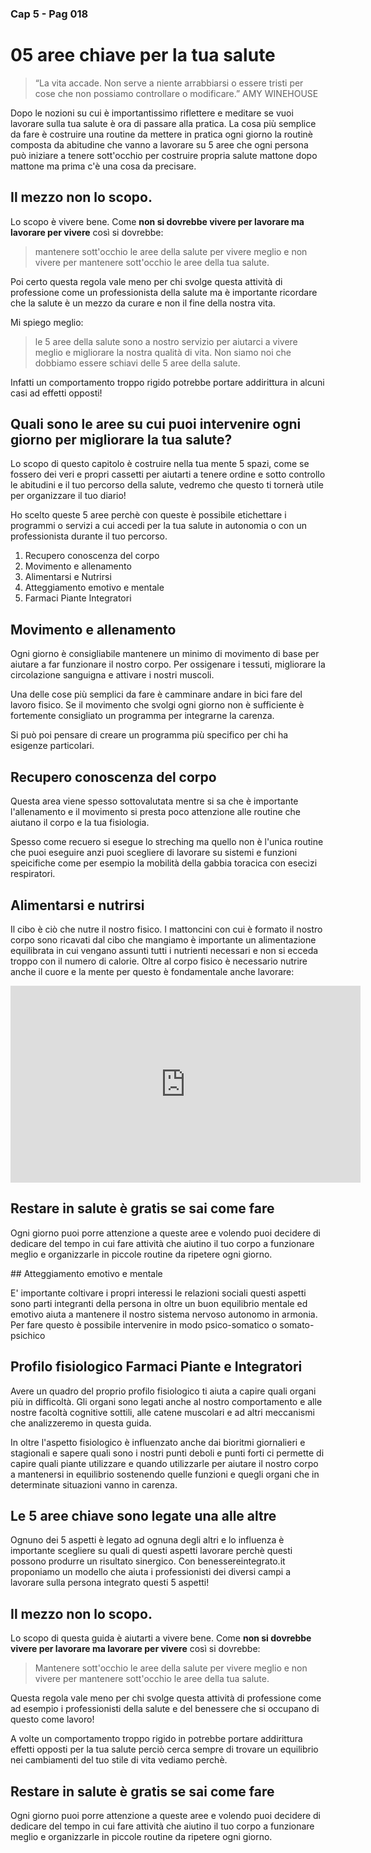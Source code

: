### Cap 5 - Pag 018

# 05 aree chiave per la tua salute

> “La vita accade. Non serve a niente arrabbiarsi o essere tristi per cose che non possiamo controllare o modificare.”
> AMY WINEHOUSE

Dopo le nozioni su cui è importantissimo riflettere e meditare se vuoi lavorare sulla tua salute è ora di passare alla pratica. La cosa più semplice da fare è costruire una routine da mettere in pratica ogni giorno la routinè composta da abitudine che vanno a lavorare su 5 aree che ogni persona può iniziare a tenere sott'occhio per costruire  propria salute mattone dopo mattone ma prima c'è una cosa da precisare.

## Il mezzo non lo scopo.

Lo scopo è vivere bene. Come **non si dovrebbe vivere per lavorare ma lavorare per vivere** così si dovrebbe:

> mantenere sott'occhio le aree della salute per vivere meglio e non vivere per mantenere sott'occhio le aree della tua salute.

Poi certo questa regola vale meno per chi svolge questa attività di professione come un professionista della salute ma è importante ricordare che la salute è un mezzo da curare e non il fine della nostra vita.

Mi spiego meglio:
> le 5 aree della salute sono a nostro servizio per aiutarci a vivere meglio e migliorare la nostra qualità di vita. 
> Non siamo noi che dobbiamo essere schiavi delle 5 aree della salute.


Infatti un comportamento troppo rigido potrebbe portare addirittura in alcuni casi ad effetti opposti! 

## Quali sono le aree su cui puoi intervenire ogni giorno per migliorare la tua salute?

Lo scopo di questo capitolo è costruire nella tua mente 5 spazi, come se fossero dei veri e propri cassetti per aiutarti a tenere ordine e sotto controllo le abitudini e il tuo percorso della salute, vedremo che questo ti tornerà utile per organizzare il tuo diario!

Ho scelto queste 5 aree perchè con queste è possibile etichettare i programmi o servizi a cui accedi per la tua salute in autonomia o con un professionista durante il tuo percorso.

1.  Recupero conoscenza del corpo
2.  Movimento e allenamento
3.  Alimentarsi e Nutrirsi
4.  Atteggiamento emotivo e mentale
5.  Farmaci Piante Integratori

## Movimento e allenamento

Ogni giorno è consigliabile mantenere un minimo di movimento di base per aiutare a far funzionare il nostro corpo. Per ossigenare i tessuti, migliorare la circolazione sanguigna e attivare i nostri muscoli.

Una delle cose più semplici da fare è camminare andare in bici fare del lavoro fisico.
Se il movimento che svolgi ogni giorno non è sufficiente è fortemente consigliato un programma per integrarne la carenza.

Si può poi pensare di creare un programma più specifico per chi ha esigenze particolari.

## Recupero conoscenza del corpo 

Questa area viene spesso sottovalutata mentre si sa che è importante l'allenamento e il movimento si presta poco attenzione alle routine che aiutano il corpo e la tua fisiologia.

Spesso come recuero si esegue lo streching ma quello non è l'unica routine che puoi eseguire anzi puoi scegliere di lavorare su sistemi e funzioni speicifiche come per esempio la mobilità della gabbia toracica con esecizi respiratori.

## Alimentarsi e nutrirsi

Il cibo è ciò che nutre il nostro fisico. I mattoncini con cui è formato il nostro corpo sono ricavati dal cibo che mangiamo è importante un alimentazione equilibrata in cui vengano assunti tutti i nutrienti necessari e non si ecceda troppo con il numero di calorie.
Oltre al corpo fisico è necessario nutrire anche il cuore e la mente per questo è fondamentale anche lavorare:


<iframe width="560" height="315" src="https://www.youtube.com/embed/snx9dD9MVXU" frameborder="0" allow="accelerometer; autoplay; clipboard-write; encrypted-media; gyroscope; picture-in-picture" allowfullscreen></iframe>

## Restare in salute è gratis se sai come fare

Ogni giorno puoi porre attenzione a queste aree e volendo puoi decidere di dedicare del tempo in cui fare attività che aiutino il tuo corpo a funzionare meglio e organizzarle in piccole routine da ripetere ogni giorno.

## Atteggiamento emotivo e mentale

E' importante coltivare i propri interessi le relazioni sociali questi aspetti sono parti integranti della persona in oltre un buon equilibrio mentale ed emotivo aiuta a mantenere il nostro sistema nervoso autonomo in armonia.
Per fare questo è possibile intervenire in modo psico-somatico o somato-psichico

## Profilo fisiologico Farmaci Piante e Integratori

Avere un quadro del proprio profilo fisiologico ti aiuta a capire quali organi più in difficoltà. Gli organi sono legati anche al nostro comportamento e alle nostre facoltà cognitive sottili, alle catene muscolari e ad altri meccanismi che analizzeremo in questa guida.

In oltre l'aspetto fisiologico è influenzato anche dai bioritmi giornalieri e stagionali e sapere quali sono i nostri punti deboli e punti forti ci permette di capire quali piante utilizzare e quando utilizzarle per aiutare il nostro corpo a mantenersi in equilibrio sostenendo quelle funzioni e quegli organi che in determinate situazioni vanno in carenza.


## Le 5 aree chiave sono legate una alle altre

Ognuno dei 5 aspetti è legato ad ognuna degli altri e lo influenza è importante scegliere su quali di questi aspetti lavorare perchè questi possono produrre un risultato sinergico. Con benessereintegrato.it proponiamo un modello che aiuta i professionisti dei diversi campi a lavorare sulla persona integrato questi 5 aspetti!

## Il mezzo non lo scopo.

Lo scopo di questa guida è aiutarti a vivere bene. Come **non si dovrebbe vivere per lavorare ma lavorare per vivere** così si dovrebbe:

> Mantenere sott'occhio le aree della salute per vivere meglio e non vivere per mantenere sott'occhio le aree della tua salute.

Questa regola vale meno per chi svolge questa attività di professione come ad esempio i professionisti della salute e del benessere che si occupano di questo come lavoro!

A volte un comportamento troppo rigido in potrebbe portare addirittura effetti opposti per la tua salute perciò cerca sempre di trovare un equilibrio nei cambiamenti del tuo stile di vita vediamo perchè. 


## Restare in salute è gratis se sai come fare

Ogni giorno puoi porre attenzione a queste aree e volendo puoi decidere di dedicare del tempo in cui fare attività che aiutino il tuo corpo a funzionare meglio e organizzarle in piccole routine da ripetere ogni giorno.



